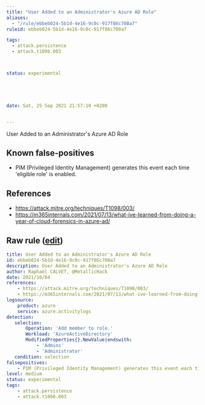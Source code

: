 ```yaml
---
title: "User Added to an Administrator's Azure AD Role"
aliases:
  - "/rule/ebbeb024-5b1d-4e16-9c0c-917f86c708a7"
ruleid: ebbeb024-5b1d-4e16-9c0c-917f86c708a7

tags:
  - attack.persistence
  - attack.t1098.003



status: experimental





date: Sat, 25 Sep 2021 21:57:10 +0200


---
```


User Added to an Administrator's Azure AD Role

<!--more-->


## Known false-positives

* PIM (Privileged Identity Management) generates this event each time 'eligible role' is enabled.



## References

* https://attack.mitre.org/techniques/T1098/003/
* https://m365internals.com/2021/07/13/what-ive-learned-from-doing-a-year-of-cloud-forensics-in-azure-ad/


## Raw rule ([edit](https://github.com/SigmaHQ/sigma/edit/master/rules/cloud/azure/azure_ad_user_added_to_admin_role.yml))
```yaml
title: User Added to an Administrator's Azure AD Role
id: ebbeb024-5b1d-4e16-9c0c-917f86c708a7
description: User Added to an Administrator's Azure AD Role
author: Raphaël CALVET, @MetallicHack
date: 2021/10/04
references:
    - https://attack.mitre.org/techniques/T1098/003/
    - https://m365internals.com/2021/07/13/what-ive-learned-from-doing-a-year-of-cloud-forensics-in-azure-ad/
logsource:
    product: azure
    service: azure.activitylogs
detection: 
   selection: 
       Operation: 'Add member to role.'
       Workload: 'AzureActiveDirectory'
       ModifiedProperties{}.NewValue|endswith:
           - 'Admins'
           - 'Administrator'
   condition: selection
falsepositives:
    - PIM (Privileged Identity Management) generates this event each time 'eligible role' is enabled. 
level: medium
status: experimental
tags: 
    - attack.persistence
    - attack.t1098.003

```
